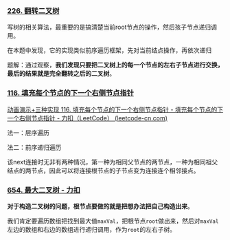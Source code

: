 

### [226. 翻转二叉树](https://leetcode-cn.com/problems/invert-binary-tree/)

写树的相关算法，最重要的是搞清楚当前root节点的操作，然后孩子节点递归调用。

在本题中发现，它的实现类似前序遍历框架，先对当前结点操作，再依次递归

题解：通过观察，**我们发现只要把二叉树上的每一个节点的左右子节点进行交换，最后的结果就是完全翻转之后的二叉树**。

### [116. 填充每个节点的下一个右侧节点指针 ](https://leetcode-cn.com/problems/populating-next-right-pointers-in-each-node/)

[动画演示+三种实现 116. 填充每个节点的下一个右侧节点指针 - 填充每个节点的下一个右侧节点指针 - 力扣（LeetCode） (leetcode-cn.com)](https://leetcode-cn.com/problems/populating-next-right-pointers-in-each-node/solution/dong-hua-yan-shi-san-chong-shi-xian-116-tian-chong/)

法一：层序遍历

法二：前序递归遍历

该next连接时无非有两种情况，第一种为相同父节点的两节点，一种为相同祖父结点的两节点，因此可以将连接根节点的子节点变为连接连个相邻接点。

### [654. 最大二叉树 - 力扣](https://leetcode-cn.com/problems/maximum-binary-tree/)

**对于构造二叉树的问题，根节点要做的就是把想办法把自己构造出来**。

我们肯定要遍历数组把找到最大值`maxVal`，把根节点`root`做出来，然后对`maxVal`左边的数组和右边的数组进行递归调用，作为`root`的左右子树。


